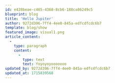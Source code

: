 ```yaml
---
id: e428beae-c465-4368-8cb6-188ca86249c5
blueprint: blog
title: 'Hello Jupiter'
author: 9272d396-7ff4-4ee0-845a-edfcdfcdc6b7
template: blog/show
featured_image: visual1.png
article_content:
  -
    type: paragraph
    content:
      -
        type: text
        text: Yoyoyoyooooooo
updated_by: 9272d396-7ff4-4ee0-845a-edfcdfcdc6b7
updated_at: 1715839568
---
```

